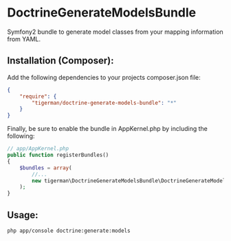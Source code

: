 # DoctrineGenerateModelsBundle

Symfony2 bundle to generate model classes from your mapping information from YAML.


## Installation (Composer):

Add the following dependencies to your projects composer.json file:


```json
{
    "require": {
        "tigerman/doctrine-generate-models-bundle": "*"
    }
}
```

Finally, be sure to enable the bundle in AppKernel.php by including the following:

```php
// app/AppKernel.php
public function registerBundles()
{
    $bundles = array(
        //...
        new tigerman\DoctrineGenerateModelsBundle\DoctrineGenerateModelsBundle(),
    );
}
```

## Usage:
```bash
php app/console doctrine:generate:models
```
